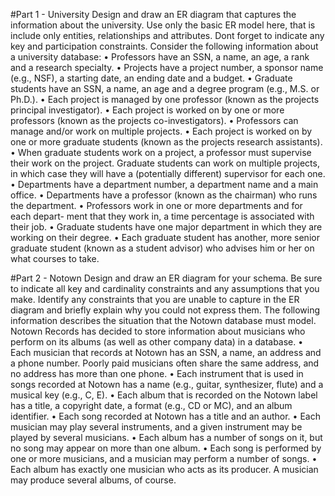 #Part 1 - University
Design and draw an ER diagram that captures the information about the university. Use only the basic ER model
here, that is include only entities, relationships and attributes. Dont forget to indicate any key and participation
constraints. Consider the following information about a university database:
• Professors have an SSN, a name, an age, a rank and a research specialty. <bar>
• Projects have a project number, a sponsor name (e.g., NSF), a starting date, an ending date and a budget.<bar>
• Graduate students have an SSN, a name, an age and a degree program (e.g., M.S. or Ph.D.).<bar>
• Each project is managed by one professor (known as the projects principal investigator).<bar>
• Each project is worked on by one or more professors (known as the projects co-investigators).<bar>
• Professors can manage and/or work on multiple projects.<bar>
• Each project is worked on by one or more graduate students (known as the projects research assistants).<bar>
• When graduate students work on a project, a professor must supervise their work on the project. Graduate
students can work on multiple projects, in which case they will have a (potentially different) supervisor for
each one.<bar>
• Departments have a department number, a department name and a main office.<bar>
• Departments have a professor (known as the chairman) who runs the department.<bar>
• Professors work in one or more departments and for each depart- ment that they work in, a time percentage
is associated with their job.<bar>
• Graduate students have one major department in which they are working on their degree.<bar>
• Each graduate student has another, more senior graduate student (known as a student advisor) who advises
him or her on what courses to take.<bar>

#Part 2 - Notown
Design and draw an ER diagram for your schema. Be sure to indicate all key and cardinality constraints and
any assumptions that you make. Identify any constraints that you are unable to capture in the ER diagram and
briefly explain why you could not express them. The following information describes the situation that the Notown
database must model. Notown Records has decided to store information about musicians who perform on its
albums (as well as other company data) in a database.<bar>
• Each musician that records at Notown has an SSN, a name, an address and a phone number. Poorly paid
musicians often share the same address, and no address has more than one phone.<bar>
• Each instrument that is used in songs recorded at Notown has a name (e.g., guitar, synthesizer, flute) and a
musical key (e.g., C, E).<bar>
• Each album that is recorded on the Notown label has a title, a copyright date, a format (e.g., CD or MC),
and an album identifier.<bar>
• Each song recorded at Notown has a title and an author.<bar>
• Each musician may play several instruments, and a given instrument may be played by several musicians.<bar>
• Each album has a number of songs on it, but no song may appear on more than one album.<bar>
• Each song is performed by one or more musicians, and a musician may perform a number of songs.<bar>
• Each album has exactly one musician who acts as its producer. A musician may produce several albums, of
course.<bar>

